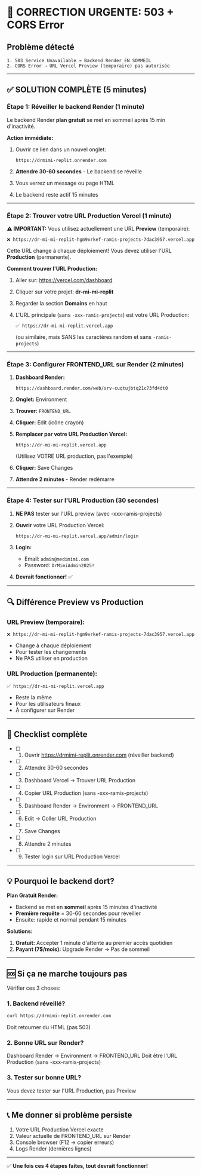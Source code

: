 # 🚨 CORRECTION URGENTE: 503 + CORS Error

## Problème détecté

```
1. 503 Service Unavailable → Backend Render EN SOMMEIL
2. CORS Error → URL Vercel Preview (temporaire) pas autorisée
```

---

## ✅ SOLUTION COMPLÈTE (5 minutes)

### Étape 1: Réveiller le backend Render (1 minute)

Le backend Render **plan gratuit** se met en sommeil après 15 min d'inactivité.

**Action immédiate:**

1. Ouvrir ce lien dans un nouvel onglet:
   ```
   https://drmimi-replit.onrender.com
   ```

2. **Attendre 30-60 secondes** - Le backend se réveille

3. Vous verrez un message ou page HTML

4. Le backend reste actif 15 minutes

---

### Étape 2: Trouver votre URL Production Vercel (1 minute)

**⚠️ IMPORTANT:** Vous utilisez actuellement une URL **Preview** (temporaire):
```
❌ https://dr-mi-mi-replit-hgm9vrkef-ramis-projects-7dac3957.vercel.app
```

Cette URL change à chaque déploiement! Vous devez utiliser l'URL **Production** (permanente).

**Comment trouver l'URL Production:**

1. Aller sur: https://vercel.com/dashboard

2. Cliquer sur votre projet: **dr-mi-mi-replit**

3. Regarder la section **Domains** en haut

4. L'URL principale (sans `-xxx-ramis-projects`) est votre URL Production:
   ```
   ✅ https://dr-mi-mi-replit.vercel.app
   ```
   (ou similaire, mais SANS les caractères random et sans `-ramis-projects`)

---

### Étape 3: Configurer FRONTEND_URL sur Render (2 minutes)

1. **Dashboard Render:**
   ```
   https://dashboard.render.com/web/srv-cuqtujbtq21c73fd4dt0
   ```

2. **Onglet:** Environment

3. **Trouver:** `FRONTEND_URL`

4. **Cliquer:** Edit (icône crayon)

5. **Remplacer par votre URL Production Vercel:**
   ```
   https://dr-mi-mi-replit.vercel.app
   ```
   (Utilisez VOTRE URL production, pas l'exemple)

6. **Cliquer:** Save Changes

7. **Attendre 2 minutes** - Render redémarre

---

### Étape 4: Tester sur l'URL Production (30 secondes)

1. **NE PAS** tester sur l'URL preview (avec -xxx-ramis-projects)

2. **Ouvrir** votre URL Production Vercel:
   ```
   https://dr-mi-mi-replit.vercel.app/admin/login
   ```

3. **Login:**
   - Email: `admin@medimimi.com`
   - Password: `DrMimiAdmin2025!`

4. **Devrait fonctionner!** ✅

---

## 🔍 Différence Preview vs Production

### URL Preview (temporaire):
```
❌ https://dr-mi-mi-replit-hgm9vrkef-ramis-projects-7dac3957.vercel.app
```
- Change à chaque déploiement
- Pour tester les changements
- Ne PAS utiliser en production

### URL Production (permanente):
```
✅ https://dr-mi-mi-replit.vercel.app
```
- Reste la même
- Pour les utilisateurs finaux
- À configurer sur Render

---

## 🎯 Checklist complète

- [ ] 1. Ouvrir https://drmimi-replit.onrender.com (réveiller backend)
- [ ] 2. Attendre 30-60 secondes
- [ ] 3. Dashboard Vercel → Trouver URL Production
- [ ] 4. Copier URL Production (sans -xxx-ramis-projects)
- [ ] 5. Dashboard Render → Environment → FRONTEND_URL
- [ ] 6. Edit → Coller URL Production
- [ ] 7. Save Changes
- [ ] 8. Attendre 2 minutes
- [ ] 9. Tester login sur URL Production Vercel

---

## 💡 Pourquoi le backend dort?

**Plan Gratuit Render:**
- Backend se met en **sommeil** après 15 minutes d'inactivité
- **Première requête** = 30-60 secondes pour réveiller
- Ensuite: rapide et normal pendant 15 minutes

**Solutions:**
1. **Gratuit:** Accepter 1 minute d'attente au premier accès quotidien
2. **Payant (7$/mois):** Upgrade Render → Pas de sommeil

---

## 🆘 Si ça ne marche toujours pas

Vérifier ces 3 choses:

### 1. Backend réveillé?
```bash
curl https://drmimi-replit.onrender.com
```
Doit retourner du HTML (pas 503)

### 2. Bonne URL sur Render?
Dashboard Render → Environment → FRONTEND_URL
Doit être l'URL Production (sans -xxx-ramis-projects)

### 3. Tester sur bonne URL?
Vous devez tester sur l'URL Production, pas Preview

---

## 📞 Me donner si problème persiste

1. Votre URL Production Vercel exacte
2. Valeur actuelle de FRONTEND_URL sur Render
3. Console browser (F12 → copier erreurs)
4. Logs Render (dernières lignes)

---

✅ **Une fois ces 4 étapes faites, tout devrait fonctionner!**
